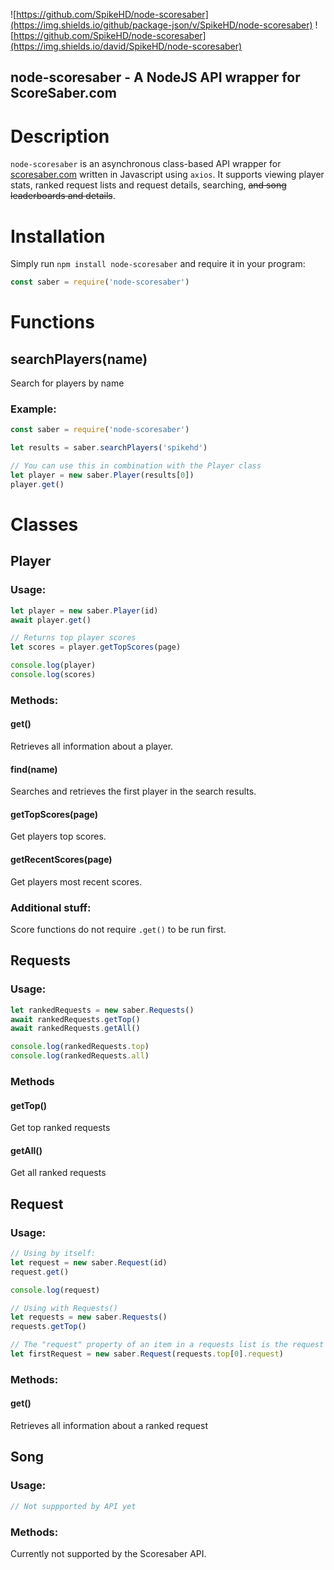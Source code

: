 ![https://github.com/SpikeHD/node-scoresaber](https://img.shields.io/github/package-json/v/SpikeHD/node-scoresaber) ![https://github.com/SpikeHD/node-scoresaber](https://img.shields.io/david/SpikeHD/node-scoresaber)

## node-scoresaber - A NodeJS API wrapper for ScoreSaber.com

# Description

`node-scoresaber` is an asynchronous class-based API wrapper for [scoresaber.com](https://new.scoresaber.com/) written in Javascript using `axios`. It supports viewing player stats, ranked request lists and request details, searching, ~~and song leaderboards and details~~. 

# Installation

Simply run `npm install node-scoresaber` and require it in your program:
```js
const saber = require('node-scoresaber')
```

# Functions

## searchPlayers(name)
Search for players by name
### Example:
```js
const saber = require('node-scoresaber')

let results = saber.searchPlayers('spikehd')

// You can use this in combination with the Player class
let player = new saber.Player(results[0])
player.get()
```

# Classes

## Player

### Usage:
```js
let player = new saber.Player(id)
await player.get()

// Returns top player scores
let scores = player.getTopScores(page)

console.log(player)
console.log(scores)
```
### Methods:

#### get()
Retrieves all information about a player.

#### find(name)
Searches and retrieves the first player in the search results.

#### getTopScores(page)
Get players top scores.

#### getRecentScores(page)
Get players most recent scores.

### Additional stuff:
Score functions do not require `.get()` to be run first.

## Requests

### Usage:
```js
let rankedRequests = new saber.Requests()
await rankedRequests.getTop()
await rankedRequests.getAll()

console.log(rankedRequests.top)
console.log(rankedRequests.all)
```

### Methods
#### getTop()
Get top ranked requests

#### getAll()
Get all ranked requests

## Request

### Usage:
```js
// Using by itself:
let request = new saber.Request(id)
request.get()

console.log(request)
```
```js
// Using with Requests()
let requests = new saber.Requests()
requests.getTop()

// The "request" property of an item in a requests list is the request ID
let firstRequest = new saber.Request(requests.top[0].request)
```

### Methods:
#### get()
Retrieves all information about a ranked request

## Song

### Usage:
```js
// Not suppported by API yet
```

### Methods:
Currently not supported by the Scoresaber API.
